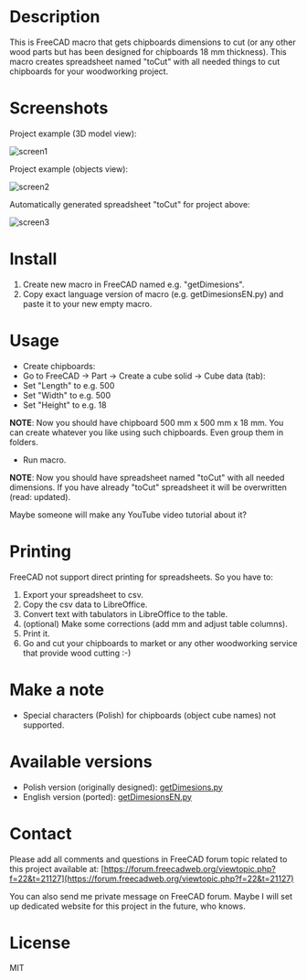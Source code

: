 # Description

This is FreeCAD macro that gets chipboards dimensions to cut (or any other wood parts but has been designed for chipboards 18 mm thickness). This macro creates spreadsheet named "toCut" with all needed things to cut chipboards for your woodworking project.

# Screenshots

Project example (3D model view): 

![screen1](https://raw.githubusercontent.com/dprojects/getDimensions/master/screenshot1.png)

Project example (objects view):

![screen2](https://raw.githubusercontent.com/dprojects/getDimensions/master/screenshot2.png)

Automatically generated spreadsheet "toCut" for project above:

![screen3](https://raw.githubusercontent.com/dprojects/getDimensions/master/screenshot3.png)

# Install

1. Create new macro in FreeCAD named e.g. "getDimesions".
2. Copy exact language version of macro (e.g. getDimesionsEN.py) and paste it to your new empty macro.

# Usage

* Create chipboards:
 * Go to FreeCAD -> Part -> Create a cube solid -> Cube data (tab):
 * Set "Length" to e.g. 500
 * Set "Width" to e.g. 500
 * Set "Height" to e.g. 18
 
**NOTE**: Now you should have chipboard 500 mm x 500 mm x 18 mm. You can create whatever you like using such chipboards. Even group them in folders.

* Run macro.

**NOTE**: Now you should have spreadsheet named "toCut" with all needed dimensions. If you have already "toCut" spreadsheet it will be overwritten (read: updated).

Maybe someone will make any YouTube video tutorial about it?

# Printing

FreeCAD not support direct printing for spreadsheets. So you have to:

1. Export your spreadsheet to csv.
2. Copy the csv data to LibreOffice.
3. Convert text with tabulators in LibreOffice to the table.
4. (optional) Make some corrections (add mm and adjust table columns).
5. Print it.
6. Go and cut your chipboards to market or any other woodworking service that provide wood cutting :-)

# Make a note

* Special characters (Polish) for chipboards (object cube names) not supported.

# Available versions

* Polish version (originally designed): [getDimesions.py](https://raw.githubusercontent.com/dprojects/getDimensions/master/getDimensions.py)
* English version (ported): [getDimesionsEN.py](https://raw.githubusercontent.com/dprojects/getDimensions/master/getDimensionsEN.py)

# Contact

Please add all comments and questions in FreeCAD forum topic related to this project available at: 
[https://forum.freecadweb.org/viewtopic.php?f=22&t=21127](https://forum.freecadweb.org/viewtopic.php?f=22&t=21127)

You can also send me private message on FreeCAD forum. Maybe I will set up dedicated website for this project in the future, who knows.

# License

MIT
